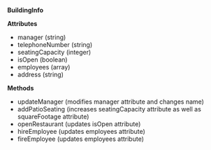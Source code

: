 **BuildingInfo**

**Attributes**
* manager (string)
* telephoneNumber (string)
* seatingCapacity (integer)
* isOpen (boolean)
* employees (array)
* address (string)

**Methods**
* updateManager (modifies manager attribute and changes name)
* addPatioSeating (increases seatingCapacity attribute as well as squareFootage attribute)
* openRestaurant (updates isOpen attribute)
* hireEmployee (updates employees attribute)
* fireEmployee (updates employees attribute)
